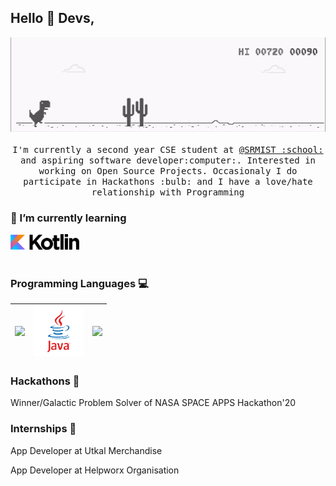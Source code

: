 ## Hello :wave: Devs, 
  
  <p align="center">
   <img src="https://github.com/amtheshubham/amtheshubham/blob/main/Play-Chrome-Dinosaur-Game.gif" width=800>
  <br><br>
  <samp>
    I'm currently a second year CSE student at <a href="http://www.srmist.edu.in/">@SRMIST :school: </a> and aspiring software developer:computer:. Interested in working on Open Source Projects. Occasionaly I do participate in Hackathons :bulb: and I have a love/hate relationship with Programming
  </samp>
</p>

<!--
**amtheshubham/amtheshubham** is a ✨ _special_ ✨ repository because its `README.md` (this file) appears on your GitHub profile.

Here are some ideas to get you started:-->

### 🌱 I’m currently learning
<img src="Kotlin_logo_wordmark.png" width=110><br><br>

### Programming Languages  :computer:
|<img src="https://raw.githubusercontent.com/coderjojo/coderjojo/master/img/cpp.png" width=60> | <img src="https://github.com/amtheshubham/amtheshubham/blob/main/f1eaa7278f64e27128e062a3de918265.png" width=80> | <img src="https://raw.githubusercontent.com/coderjojo/coderjojo/master/img/python.svg" width=60> |
|:---:|:---:|:---:|

### Hackathons  :rocket:

<p>Winner/Galactic Problem Solver of NASA SPACE APPS Hackathon'20</p>

### Internships :book:
<p>App Developer at Utkal Merchandise</p>
<p>App Developer at Helpworx Organisation</p>


<!--- 🔭 I’m currently working on ...
- 🌱 I’m currently learning ...
- 👯 I’m looking to collaborate on ...
- 🤔 I’m looking for help with ...
- 💬 Ask me about ...
- 📫 How to reach me: ...
- 😄 Pronouns: ...
- ⚡ Fun fact: ...-->

